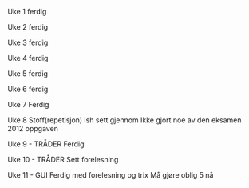 Uke 1 
ferdig

Uke 2
ferdig

Uke 3 
ferdig

Uke 4
ferdig

Uke 5
ferdig

Uke 6
ferdig

Uke 7
Ferdig

Uke 8
Stoff(repetisjon) ish sett gjennom
Ikke gjort noe av den eksamen 2012 oppgaven 

Uke 9 - TRÅDER
Ferdig

Uke 10 - TRÅDER
Sett forelesning

Uke 11 - GUI
Ferdig med forelesning og trix
Må gjøre oblig 5 nå
